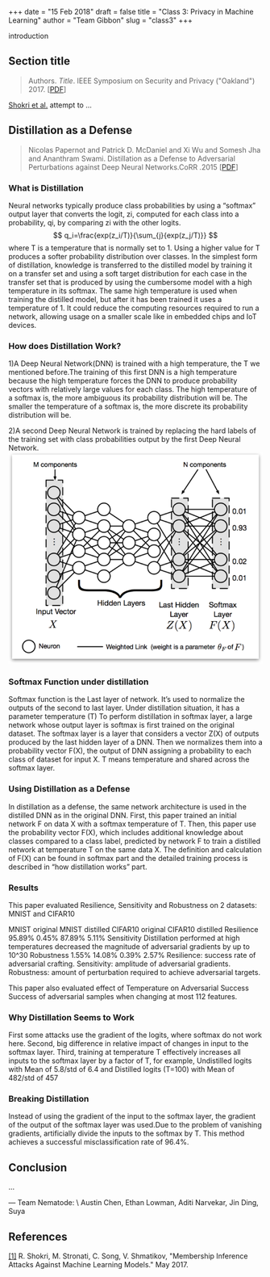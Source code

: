 +++
date = "15 Feb 2018"
draft = false
title = "Class 3: Privacy in Machine Learning"
author = "Team Gibbon"
slug = "class3"
+++

introduction

## Section title

> Authors. _Title_. IEEE Symposium on Security and Privacy ("Oakland") 2017. [[PDF](https://www.cs.cornell.edu/~shmat/shmat_oak17.pdf)]

[Shokri et al.](https://www.cs.cornell.edu/~shmat/shmat_oak17.pdf) attempt to ...

## Distillation as a Defense
> Nicolas Papernot and
               Patrick D. McDaniel and
               Xi Wu and
               Somesh Jha and
               Ananthram Swami. Distillation as a Defense to Adversarial Perturbations against Deep
               Neural Networks.CoRR .2015 [[PDF](https://arxiv.org/abs/1511.04508)]
 ### What is Distillation          

Neural networks typically produce class probabilities by using a “softmax” output layer that converts the logit, zi, computed for each class into a probability, qi, by comparing zi with the other logits.				
$$ q_i=\frac{exp(z_i/T)}{\sum_{j}{exp(z_j/T)}} $$
where T is a temperature that is normally set to 1. Using a higher value for T produces a softer probability distribution over classes. 
In the simplest form of distillation, knowledge is transferred to the distilled model by training it on a transfer set and using a soft target distribution for each case in the transfer set that is produced by using the cumbersome model with a high temperature in its softmax. The same high temperature is used when training the distilled model, but after it has been trained it uses a temperature of 1. It could reduce the computing resources required to run a network, allowing usage on a smaller scale like in embedded chips and IoT devices.

### How does Distillation Work?
1)A Deep Neural Network(DNN) is trained with a high temperature, the T we mentioned before.The training of this first DNN is a high temperature because the high temperature forces the DNN to produce probability vectors with relatively large values for each class. The high temperature of a softmax is, the more ambiguous its probability distribution will be. The smaller the temperature of a softmax is, the more discrete its probability distribution will be. 

2)A second Deep Neural Network is trained by replacing the hard labels of the training set with class probabilities output by the first Deep Neural Network.
![](https://github.com/jindingars/secML.github.io/blob/master/src/content/images/DNN.png )

### Softmax Function under distillation 
Softmax function is the Last layer of network. It’s used to normalize the outputs of the second to last layer. Under distillation situation, it has a parameter temperature (T)
To perform distillation in softmax layer, a large network whose output layer is softmax is first trained on the original dataset. The softmax layer is a layer that considers a vector Z(X) of outputs produced by the last hidden layer of a DNN. Then we normalizes them into a probability vector F(X), the output of DNN assigning a probability to each class of dataset for input X. T means temperature and shared across the softmax layer.

### Using Distillation as a Defense
In distillation as a defense, the same network architecture is used in the distilled DNN as in the original DNN. First, this paper trained an initial network F on data X with a softmax temperature of T. Then, this paper use the probability vector F(X), which includes additional knowledge about classes compared to a class label, predicted by network F to train a distilled network  at temperature T on the same data X. The definition and calculation of F(X) can be found in softmax part and  the detailed training process is described in “how distillation works” part. 

### Results
This paper evaluated Resilience, Sensitivity and Robustness on 2 datasets: MNIST and CIFAR10



MNIST original
MNIST distilled
CIFAR10 original
CIFAR10 distilled
Resilience
95.89%
0.45%
87.89%
5.11%
Sensitivity
Distillation performed at high temperatures decreased the magnitude of adversarial gradients by up to 10^30
Robustness
1.55%
14.08%
0.39%
2.57%
Resilience: success rate of adversarial crafting.
Sensitivity: amplitude of adversarial gradients.
Robustness: amount of perturbation required to achieve adversarial targets.

This paper also evaluated effect of Temperature on Adversarial Success
Success of adversarial samples when changing at most 112 features.

### Why Distillation Seems to Work
First some attacks use the gradient of the logits, where softmax do not work here. Second, big difference in relative impact of changes in input to the softmax layer. Third, training at temperature T effectively increases all inputs to the softmax layer by a factor of T, for example, Undistilled logits with Mean of 5.8/std of 6.4 and Distilled logits (T=100) with Mean of 482/std of 457
### Breaking Distillation
Instead of using the gradient of the input to the softmax layer, the gradient of the output of the softmax layer was used.Due to the problem of vanishing gradients, artificially divide the inputs to the softmax by T. This method achieves a successful misclassification rate of 96.4%.


## Conclusion

...

— Team Nematode: \\
Austin Chen, Ethan Lowman, Aditi Narvekar, Jin Ding, Suya

## References

[[1]](https://www.cs.cornell.edu/~shmat/shmat_oak17.pdf) R. Shokri, M. Stronati, C. Song, V. Shmatikov, "Membership Inference Attacks Against Machine Learning Models." May 2017.
